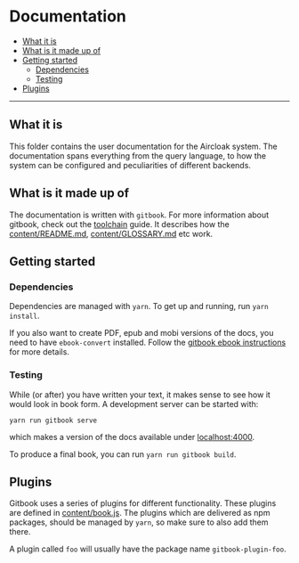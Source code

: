 # Documentation

- [What it is](#what-it-is)
- [What is it made up of](#what-is-it-made-up-of)
- [Getting started](#getting-started)
    - [Dependencies](#dependencies)
    - [Testing](#testing)
- [Plugins](#plugins)

----------------------

## What it is

This folder contains the user documentation for the Aircloak system.
The documentation spans everything from the query language, to how
the system can be configured and peculiarities of different backends.

## What is it made up of

The documentation is written with `gitbook`. For more information about
gitbook, check out the [toolchain](https://toolchain.gitbook.com)
guide. It describes how the [content/README.md](content/README.md),
[content/GLOSSARY.md](content/GLOSSARY.md) etc work.

## Getting started

### Dependencies

Dependencies are managed with `yarn`. To get up and running, run `yarn install`.

If you also want to create PDF, epub and mobi versions of the docs, you need to have `ebook-convert` installed. Follow
the [gitbook ebook instructions](https://toolchain.gitbook.com/ebook.html) for
more details.

### Testing

While (or after) you have written your text, it makes sense to see how it would
look in book form. A development server can be started with:

```
yarn run gitbook serve
```

which makes a version of the docs available under [localhost:4000](http://localhost:4000).

To produce a final book, you can run `yarn run gitbook build`.

## Plugins

Gitbook uses a series of plugins for different functionality.
These plugins are defined in [content/book.js](content/book.js).
The plugins which are delivered as npm packages, should be managed
by `yarn`, so make sure to also add them there.

A plugin called `foo` will usually have the package name `gitbook-plugin-foo`.
